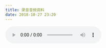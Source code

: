 ```yaml
---
title: 录音音频资料
date: 2018-10-27 23:20
---
```


<audio controls="controls"> 
    <source title="中央已派专员去杭州处理P2P案子" alt="raw/1.mp3" src="https://ws1.sinaimg.cn/large/006tNbRwly1fwn88z5d5kj315y0mi1l1.jpg" type="audio/mpeg"> Your browser does not support the audio tag. 
</audio>